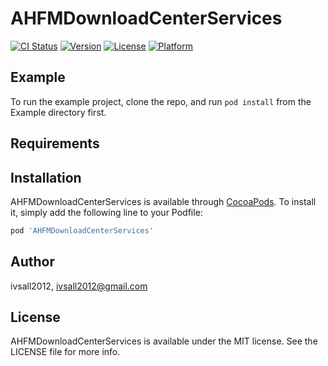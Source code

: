 # AHFMDownloadCenterServices

[![CI Status](http://img.shields.io/travis/ivsall2012/AHFMDownloadCenterServices.svg?style=flat)](https://travis-ci.org/ivsall2012/AHFMDownloadCenterServices)
[![Version](https://img.shields.io/cocoapods/v/AHFMDownloadCenterServices.svg?style=flat)](http://cocoapods.org/pods/AHFMDownloadCenterServices)
[![License](https://img.shields.io/cocoapods/l/AHFMDownloadCenterServices.svg?style=flat)](http://cocoapods.org/pods/AHFMDownloadCenterServices)
[![Platform](https://img.shields.io/cocoapods/p/AHFMDownloadCenterServices.svg?style=flat)](http://cocoapods.org/pods/AHFMDownloadCenterServices)

## Example

To run the example project, clone the repo, and run `pod install` from the Example directory first.

## Requirements

## Installation

AHFMDownloadCenterServices is available through [CocoaPods](http://cocoapods.org). To install
it, simply add the following line to your Podfile:

```ruby
pod 'AHFMDownloadCenterServices'
```

## Author

ivsall2012, ivsall2012@gmail.com

## License

AHFMDownloadCenterServices is available under the MIT license. See the LICENSE file for more info.
